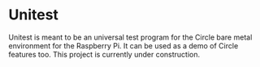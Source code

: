 Unitest
=======

Unitest is meant to be an universal test program for the Circle bare metal environment for the Raspberry Pi. It can be used as a demo of Circle features too. This project is currently under construction.
